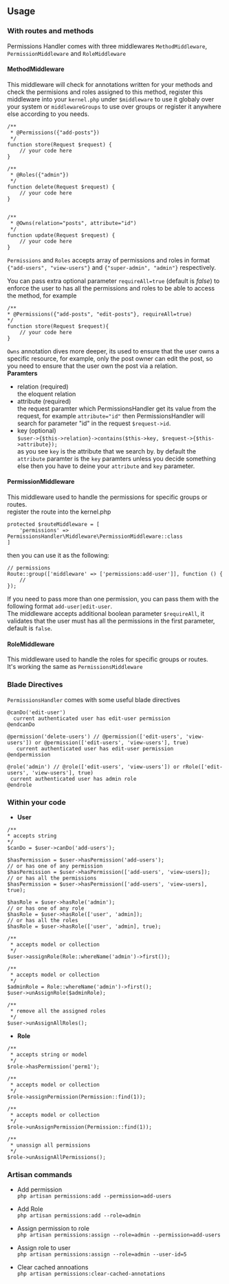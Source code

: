 ## Usage

### With routes and methods
Permissions Handler comes with three middlewares `MethodMiddleware`, `PermissionMiddleware` and `RoleMiddleware`
#### **MethodMiddleware**
This middleware will check for annotations written for your methods and check the permisions and roles assigned to this method, register this middleware into your `kernel.php` under `$middleware` to use it globaly over your system or `middlewareGroups` to use over groups or register it anywhere else according to you needs.
```
/**
 * @Permissions({"add-posts"})
 */
function store(Request $request) {
    // your code here
}

/**
 * @Roles({"admin"})
 */
function delete(Request $request) {
    // your code here
}

 
/**
 * @Owns(relation="posts", attribute="id")
 */
function update(Request $request) {
    // your code here
}

```
`Permissions` and `Roles` accepts array of permissions and roles in format `{"add-users", "view-users"}` and `{"super-admin", "admin"}` respectively. <br>

You can pass extra optional parameter `requireAll=true` (default is *false*) to enforce the user to has all the permissions and roles to be able to access the method, for example
```
/**
* @Permissions({"add-posts", "edit-posts"}, requireAll=true)
*/
function store(Request $request){
    // your code here
}
```

`Owns` annotation dives more deeper, its used to ensure that the user owns a specific resource, for example, only the post owner can edit the post, so you need to ensure that the user own the post via a relation.<br>
**Paramters** <br>
* relation (required)<br>
the eloquent relation
* attribute (required) <br>
the request paramter which PermissionsHandler get its value from the request, for example `attribute="id"` then PermissionsHandler will search for parameter "id" in the request `$request->id`.
* key (optional) <br>
```$user->{$this->relation}->contains($this->key, $request->{$this->attribute});``` <br>
as you see `key` is the attribute that we search by. by default the `attribute` paramter is the `key` paramters unless you decide something else then you have to deine your `attribute` and `key` parameter.



#### **PermissionMiddleware**
This middleware used to handle the permissions for specific groups or routes.<br>
register the route into the kernel.php 
```
protected $routeMiddleware = [
    'permissions' => PermissionsHandler\Middleware\PermissionMiddleware::class
]
```

then you can use it as the following:

```
// permissions
Route::group(['middleware' => ['permissions:add-user']], function () {
    //
});
```
If you need to pass more than one permission, you can pass them with the following format `add-user|edit-user`. <br>
The middleware accepts additional boolean parameter `$requireAll`, it validates that the user must has all the permissions in the first parameter, default is `false`.


#### **RoleMiddleware**
This middleware used to handle the roles for specific groups or routes.<br>
It's working the same as `PermissionsMiddleware`


### Blade Directives
`PermissionsHandler` comes with some useful blade directives

```
@canDo('edit-user')
  current authenticated user has edit-user permission
@endcanDo

@permission('delete-users') // @permission(['edit-users', 'view-users']) or @permission(['edit-users', 'view-users'], true)
   current authenticated user has edit-user permission
@endpermission

@role('admin') // @role(['edit-users', 'view-users']) or rRole(['edit-users', 'view-users'], true)
 current authenticated user has admin role
@endrole
```

### Within your code
* **User**
```
/**
* accepts string
*/
$canDo = $user->canDo('add-users');
```
```
$hasPermission = $user->hasPermission('add-users'); 
// or has one of any permission
$hasPermission = $user->hasPermission(['add-users', 'view-users]);
// or has all the permissions
$hasPermission = $user->hasPermission(['add-users', 'view-users], true);
```
```
$hasRole = $user->hasRole('admin');
// or has one of any role
$hasRole = $user->hasRole(['user', 'admin]);
// or has all the roles
$hasRole = $user->hasRole(['user', 'admin], true);
```
```
/** 
 * accepts model or collection
 */
$user->assignRole(Role::whereName('admin')->first());
```
```
/** 
 * accepts model or collection
 */
$adminRole = Role::whereName('admin')->first();
$user->unAssignRole($adminRole);
```
```
/**
 * remove all the assigned roles
 */
$user->unAssignAllRoles();
```

* **Role**
```
/** 
 * accepts string or model
 */
$role->hasPermission('perm1');
```
```
/**
 * accepts model or collection
 */
$role->assignPermission(Permission::find(1));
```
```
/**
 * accepts model or collection
 */
$role->unAssignPermission(Permission::find(1));
```
```
/**
 * unassign all permissions
 */
$role->unAssignAllPermissions();
```

### Artisan commands
* Add permission <br>
`php artisan permissions:add --permission=add-users`

* Add Role <br>
`php artisan permissions:add --role=admin`

* Assign permission to role <br>
`php artisan permissions:assign --role=admin --permission=add-users`

* Assign role to user <br>
`php artisan permissions:assign --role=admin --user-id=5`

* Clear cached annoations <br>
`php artisan permissions:clear-cached-annotations`